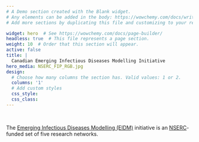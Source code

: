 ```yaml
---
# A Demo section created with the Blank widget.
# Any elements can be added in the body: https://wowchemy.com/docs/writing-markdown-latex/
# Add more sections by duplicating this file and customizing to your requirements.

widget: hero  # See https://wowchemy.com/docs/page-builder/
headless: true  # This file represents a page section.
weight: 10  # Order that this section will appear.
active: false
title: |
  Canadian Emerging Infectious Diseases Modelling Initiative
hero_media: NSERC_FIP_RGB.jpg
design:
  # Choose how many columns the section has. Valid values: 1 or 2.
  columns: '1'
  # Add custom styles
  css_style:
  css_class:
---
```


<br>

The [Emerging Infectious Diseases Modelling (EIDM)](https://www.nserc-crsng.gc.ca/NSERC-CRSNG/FundingDecisions-DecisionsFinancement/2021/EIDM-MMIE_eng.asp) initiative is an [NSERC](https://www.nserc-crsng.gc.ca/index_eng.asp)-funded set of five research networks.
